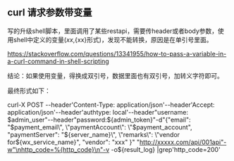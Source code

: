 ## curl 请求参数带变量


写的升级shell脚本，里面调用了某些restapi，需要传header或者body参数，使用shell中定义的变量($xx,  ${xx}形式)，发现不能转换，原因是在单引号里面。

https://stackoverflow.com/questions/13341955/how-to-pass-a-variable-in-a-curl-command-in-shell-scripting

结论：如果使用变量，得换成双引号，数据里面也有双引号，加转义字符即可。

最终形式如下：

curl-X POST --header'Content-Type: application/json'--header'Accept: application/json'--header'authtype: local'--header"username: $admin_user"--header"password:${admin_token}"-d"{\"email\": \"$payment_email\", \"paymentAccount\": \"$payment_account\", \"paymentServer\": \"${server_name}\", \"remarks\": \"vendor for${wx_service_name}\", \"vendor\": \"xxx\" }" "http://xxxxx.com/api/001api"-w"\nhttp_code=%{http_code}\n"-v -o${result_log} |grep'http_code=200'
